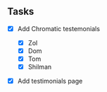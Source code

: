 ## Tasks

- [x] Add Chromatic testemonials

  - [x] Zol
  - [x] Dom
  - [x] Tom
  - [x] Shilman

- [x] Add testimonials page

